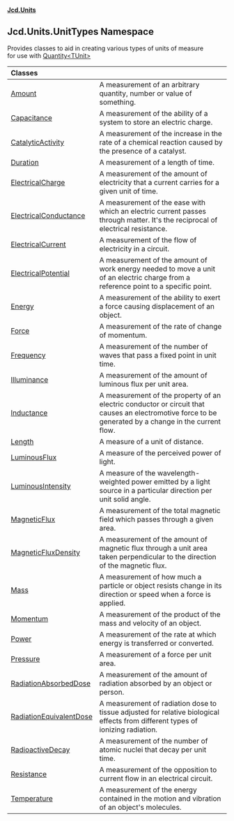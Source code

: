 #### [Jcd.Units](index.md 'index')

## Jcd.Units.UnitTypes Namespace

Provides classes to aid in creating various types of units of measure  
for use with [Quantity&lt;TUnit&gt;](Jcd.Units.Quantity_TUnit_.md 'Jcd.Units.Quantity<TUnit>')

| Classes | |
| :--- | :--- |
| [Amount](Jcd.Units.UnitTypes.Amount.md 'Jcd.Units.UnitTypes.Amount') | A measurement of an arbitrary quantity, number or value of something. |
| [Capacitance](Jcd.Units.UnitTypes.Capacitance.md 'Jcd.Units.UnitTypes.Capacitance') | A measurement of the ability of a system to store an electric charge. |
| [CatalyticActivity](Jcd.Units.UnitTypes.CatalyticActivity.md 'Jcd.Units.UnitTypes.CatalyticActivity') | A measurement of the increase in the rate of a chemical reaction caused by the presence of a catalyst. |
| [Duration](Jcd.Units.UnitTypes.Duration.md 'Jcd.Units.UnitTypes.Duration') | A measurement of a length of time. |
| [ElectricalCharge](Jcd.Units.UnitTypes.ElectricalCharge.md 'Jcd.Units.UnitTypes.ElectricalCharge') | A measurement of the amount of electricity that a current carries for a given unit of time. |
| [ElectricalConductance](Jcd.Units.UnitTypes.ElectricalConductance.md 'Jcd.Units.UnitTypes.ElectricalConductance') | A measurement of the ease with which an electric current passes through matter. It's the reciprocal of electrical resistance. |
| [ElectricalCurrent](Jcd.Units.UnitTypes.ElectricalCurrent.md 'Jcd.Units.UnitTypes.ElectricalCurrent') | A measurement of the flow of electricity in a circuit. |
| [ElectricalPotential](Jcd.Units.UnitTypes.ElectricalPotential.md 'Jcd.Units.UnitTypes.ElectricalPotential') | A measurement of the amount of work energy needed to move a unit of an electric charge from a reference point to a specific point. |
| [Energy](Jcd.Units.UnitTypes.Energy.md 'Jcd.Units.UnitTypes.Energy') | A measurement of the ability to exert a force causing displacement of an object. |
| [Force](Jcd.Units.UnitTypes.Force.md 'Jcd.Units.UnitTypes.Force') | A measurement of the rate of change of momentum. |
| [Frequency](Jcd.Units.UnitTypes.Frequency.md 'Jcd.Units.UnitTypes.Frequency') | A measurement of the number of waves that pass a fixed point in unit time. |
| [Illuminance](Jcd.Units.UnitTypes.Illuminance.md 'Jcd.Units.UnitTypes.Illuminance') | A measurement of the amount of luminous flux per unit area. |
| [Inductance](Jcd.Units.UnitTypes.Inductance.md 'Jcd.Units.UnitTypes.Inductance') | A measurement of the property of an electric conductor or circuit that causes an electromotive force to be generated by a change in the current flow. |
| [Length](Jcd.Units.UnitTypes.Length.md 'Jcd.Units.UnitTypes.Length') | A measure of a unit of distance. |
| [LuminousFlux](Jcd.Units.UnitTypes.LuminousFlux.md 'Jcd.Units.UnitTypes.LuminousFlux') | A measure of the perceived power of light. |
| [LuminousIntensity](Jcd.Units.UnitTypes.LuminousIntensity.md 'Jcd.Units.UnitTypes.LuminousIntensity') | A measure of the wavelength-weighted power emitted by a light source in a particular direction per unit solid angle. |
| [MagneticFlux](Jcd.Units.UnitTypes.MagneticFlux.md 'Jcd.Units.UnitTypes.MagneticFlux') | A measurement of the total magnetic field which passes through a given area. |
| [MagneticFluxDensity](Jcd.Units.UnitTypes.MagneticFluxDensity.md 'Jcd.Units.UnitTypes.MagneticFluxDensity') | A measurement of the amount of magnetic flux through a unit area taken perpendicular to the direction of the magnetic flux. |
| [Mass](Jcd.Units.UnitTypes.Mass.md 'Jcd.Units.UnitTypes.Mass') | A measurement of how much a particle or object resists change in its direction or speed when a force is applied. |
| [Momentum](Jcd.Units.UnitTypes.Momentum.md 'Jcd.Units.UnitTypes.Momentum') | A measurement of the product of the mass and velocity of an object. |
| [Power](Jcd.Units.UnitTypes.Power.md 'Jcd.Units.UnitTypes.Power') | A measurement of the rate at which energy is transferred or converted. |
| [Pressure](Jcd.Units.UnitTypes.Pressure.md 'Jcd.Units.UnitTypes.Pressure') | A measurement of a force per unit area. |
| [RadiationAbsorbedDose](Jcd.Units.UnitTypes.RadiationAbsorbedDose.md 'Jcd.Units.UnitTypes.RadiationAbsorbedDose') | A measurement of the amount of radiation absorbed by an object or person. |
| [RadiationEquivalentDose](Jcd.Units.UnitTypes.RadiationEquivalentDose.md 'Jcd.Units.UnitTypes.RadiationEquivalentDose') | A measurement of radiation dose to tissue adjusted for relative biological effects from different types of ionizing radiation. |
| [RadioactiveDecay](Jcd.Units.UnitTypes.RadioactiveDecay.md 'Jcd.Units.UnitTypes.RadioactiveDecay') | A measurement of the number of atomic nuclei that decay per unit time. |
| [Resistance](Jcd.Units.UnitTypes.Resistance.md 'Jcd.Units.UnitTypes.Resistance') | A measurement of the opposition to current flow in an electrical circuit. |
| [Temperature](Jcd.Units.UnitTypes.Temperature.md 'Jcd.Units.UnitTypes.Temperature') | A measurement of the energy contained in the motion and vibration of an object's molecules. |
